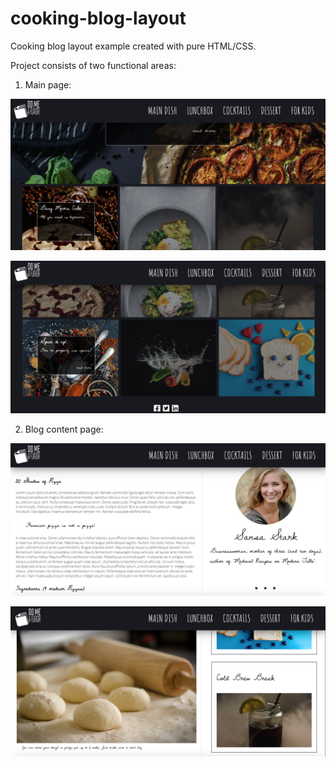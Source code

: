 # cooking-blog-layout

Cooking blog layout example created with pure HTML/CSS.

Project consists of two functional areas:

1. Main page:

![SCREENSHOT](photos/screenshot-mp2.png?raw=true)

![SCREENSHOT](photos/screenshot-mp1.png?raw=true)

2. Blog content page:

![SCREENSHOT](photos/screenshot-bp1.png?raw=true)

![SCREENSHOT](photos/screenshot-bp2.png?raw=true)
